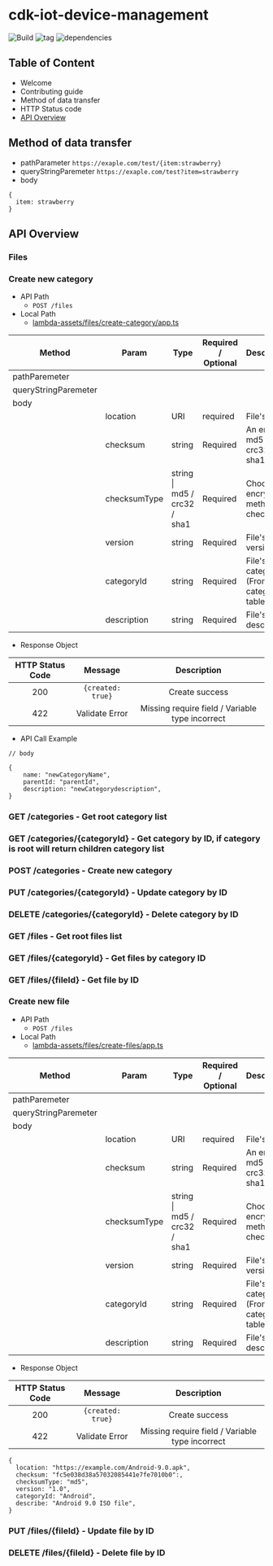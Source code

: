 # cdk-iot-device-management

![Build](https://github.com/SoftChef/cdk-iot-device-management/actions/workflows/build.yml/badge.svg)
![tag](https://img.shields.io/github/v/tag/softchef/cdk-iot-device-management)
![dependencies](https://david-dm.org/softchef/cdk-iot-device-management.svg)

<!-- Repository Description* -->

## Table of Content

- Welcome
- Contributing guide
- Method of data transfer
- HTTP Status code
- [API Overview](##API-Overview)

## Method of data transfer

- pathParameter
`https://exaple.com/test/{item:strawberry}`
- queryStringParemeter
`https://exaple.com/test?item=strawberry`
- body

``` Body example
{
  item: strawberry
}
```
  
## API Overview

### Files

### Create new category

- API Path
  - `POST /files`
- Local Path
  - [lambda-assets/files/create-category/app.ts](lambda-assets/files/create-files/app.ts)

| Method | Param | Type                | Required / Optional | Description |
| - | ------------- | -------------       | ----------------- | ------------- |
|pathParemeter||||||
| queryStringParemeter |   |  |  |
| body |
||location| URI | required|File's path|
||checksum|string|Required|An encrypt md5 / crc32 / sha1 value|
||checksumType|string \|<br> md5 / crc32 / sha1 |Required|Choose encrypt method for checksum|
||version|string|Required|File's version|
||categoryId|string|Required|File's category (From category table)|
||description|string|Required|File's description|

- Response Object

| HTTP Status Code | Message | Description |
| :-: | :-: | :-: |
| 200 | `{created: true}` | Create success |
| 422 | Validate Error | Missing require field / Variable type incorrect |

- API Call Example

```Create category Example
// body

{
    name: "newCategoryName",
    parentId: "parentId",
    description: "newCategorydescription",
}
```

### GET /categories - Get root category list

### GET /categories/{categoryId} - Get category by ID, if category is root will return children category list

### POST /categories - Create new category

### PUT /categories/{categoryId} - Update category by ID

### DELETE /categories/{categoryId} - Delete category by ID

### GET /files - Get root files list

### GET /files/{categoryId} - Get files by category ID

### GET /files/{fileId} - Get file by ID

### Create new file

- API Path
  - `POST /files`
- Local Path
  - [lambda-assets/files/create-files/app.ts](lambda-assets/files/create-files/app.ts)

| Method | Param | Type                | Required / Optional | Description |
| - | ------------- | -------------       | ----------------- | ------------- |
|pathParemeter||||||
| queryStringParemeter |   |  |  |
| body |
||location| URI | required|File's path|
||checksum|string|Required|An encrypt md5 / crc32 / sha1 value|
||checksumType| string \|<br> md5 / crc32 / sha1 |Required|Choose encrypt method for checksum|
||version|string|Required|File's version|
||categoryId|string|Required|File's category (From category table)|
||description|string|Required|File's description|

- Response Object

| HTTP Status Code | Message | Description |
| :-: | :-: | :-: |
| 200 | `{created: true}` | Create success |
| 422 | Validate Error | Missing require field / Variable type incorrect |

```Create file Example
{
  location: "https://example.com/Android-9.0.apk",
  checksum: "fc5e038d38a57032085441e7fe7010b0":,
  checksumType: "md5",
  version: "1.0",
  categoryId: "Android",
  describe: "Android 9.0 ISO file",
}
```

### PUT /files/{fileId} - Update file by ID

### DELETE /files/{fileId} - Delete file by ID



<!--exports.FilesApi = class FilesApi extends cdk.Construct {
  // Define the resources
}`
```

| HTTP Method | Path | Require Value | Description |
| ------------- | -------------  | ------------- | ------------------------------ |
| GET  | /category | string | Get root category list |
| GET | Get root category list | string | Get category by ID, if category is root will return children category list
| POST | /category |  - | Create new category |  
| PUT  |  /categories/{categoryId}  | - | Update category by ID |
| DELETE  | /categories/{categoryId}  | string  | Delete category by ID |
| GET  | /files | st | Get root files list |
| GET  | updatedAt | string | Get files by category ID |
| GET | 
| POST |
| PUT |
| DELETE |

| DELETE |
-->